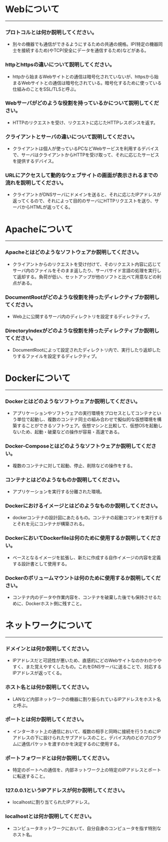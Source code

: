 # Webについて
---
### プロトコルとは何か説明してください。
- 別々の機器でも通信ができるようにするための共通の規格。IP(特定の機器同士を接続するため)やTCP(安全にデータを通信するため)などがある。


### httpとhttpsの違いについて説明してください。
- httpから始まるWebサイトとの通信は暗号化されていないが、httpsから始まるWebサイトとの通信は暗号化されている。暗号化するために使っている仕組みのことをSSL/TLSと呼ぶ。


### Webサーバがどのような役割を持っているかについて説明してください。
- HTTPのリクエストを受け、リクエストに応じたHTTPレスポンスを返す。


### クライアントとサーバの違いについて説明してください。
- クライアントは個人が使っているPCなどWebサービスを利用するデバイスで、サーバはクライアントからHTTPを受け取って、それに応じたサービスを提供するデバイス。


### URLにアクセスして動的なウェブサイトの画面が表示されるまでの流れを説明してください。
- クライアントがDNSサーバにドメインを送ると、それに応じたIPアドレスが返ってくるので、それによって目的のサーバにHTTPリクエストを送り、サーバからHTMLが返ってくる。



# Apacheについて
---
### Apacheとはどのようなソフトウェアか説明してください。
- クライアントからのリクエストを受け付けて、そのリクエスト内容に応じてサーバ内のファイルをそのまま返したり、サーバサイド言語の処理を実行して返却する。負荷が低い、セットアップが他のソフトと比べて用意などの利点がある。


### DocumentRootがどのような役割を持ったディレクティブか説明してください。
- Web上に公開するサーバ内のディレクトリを設定するディレクティブ。


### DirectoryIndexがどのような役割を持ったディレクティブか説明してください。
- DocumentRootによって設定されたディレクトリ内で、実行したり返却したりするファイルを設定するディレクティブ。




# Dockerについて
---
### Dockerとはどのようなソフトウェアか説明してください。
- アプリケーションやソフトウェアの実行環境をプロセスとしてコンテナという単位で起動し、複数のコンテナ同士の組み合わせで擬似的な仮想環境を構築することができるソフトウェア。仮想マシンと比較して、仮想OSを起動しないため、起動・破棄などの操作が容易・高速である。


### Docker-Composeとはどのようなソフトウェアか説明してください。
- 複数のコンテナに対して起動、停止、削除などの操作をする。


### コンテナとはどのようなものか説明してください。
- アプリケーションを実行する分離された環境。


### Dockerにおけるイメージとはどのようなものか説明してください。
- dockerコンテナの設計図にあたるもの。コンテナの起動コマンドを実行するとそれを元にコンテナが構築される。


### DockerにおいてDockerfileは何のために使用するか説明してください。
- ベースとなるイメージを拡張し、新たに作成する自作イメージの内容を定義する設計書として使用する。


### Dockerのボリュームマウントは何のために使用するか説明してください。
- コンテナ内のデータや作業内容を、コンテナを破棄した後でも保持させるために、Dockerホスト側に残すこと。



# ネットワークについて
---
### ドメインとは何か説明してください。
- IPアドレスだと可読性が悪いため、直感的にどのWebサイトなのかわかりやすく、また覚えやすくしたもの。これをDNSサーバに送ることで、対応するIPアドレスが返ってくる。


### ホスト名とは何か説明してください。
- LANなど内部ネットワークの機器に割り振られているIPアドレスをホスト名と呼ぶ。


### ポートとは何か説明してください。
- インターネット上の通信において、複数の相手と同時に接続を行うためにIPアドレスの下に設けられたサブアドレスのこと。デバイス内のどのプログラムに通信パケットを渡すのかを決定するのに使用する。


### ポートフォワードとは何か説明してください。
- 特定のポートへの通信を、内部ネットワーク上の特定のIPアドレスとポートに転送すること。


### 127.0.0.1というIPアドレスが何か説明してください。
- localhostに割り当てられたIPアドレス。


### localhostとは何か説明してください。
- コンピュータネットワークにおいて、自分自身のコンピュータを指す特別なホスト名。



